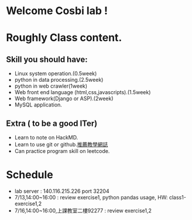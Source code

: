 # Welcome Cosbi lab !
# Roughly Class content.
## Skill you should have:
- Linux system operation.(0.5week)
- python in data processing.(2.5week)
- python in web crawler(1week)
- Web front end language (html,css,javascripts).(1.5week)
- Web framework(Django or ASP).(2week)
- MySQL application.

## Extra ( to be a good ITer)
- Learn to note on HackMD.
- Learn to use git or github.[推薦教學網誌](http://blog.gogojimmy.net/2012/01/17/how-to-use-git-1-git-basic/)
- Can practice program skill on leetcode.
# Schedule
- lab server : 140.116.215.226 port 32204 
- 7/13,14:00~16:00 : review exercise1, python pandas usage, HW: class1-exercise1,2
- 7/16,14:00~16:00,上課教室二樓92277  : review exercise1,2
